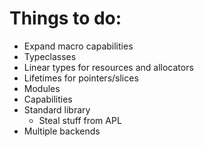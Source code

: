 # Things to do:
 - Expand macro capabilities
 - Typeclasses
 - Linear types for resources and allocators
 - Lifetimes for pointers/slices
 - Modules
 - Capabilities
 - Standard library
     - Steal stuff from APL
 - Multiple backends
